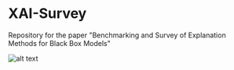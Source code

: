# XAI-Survey

Repository for the paper "Benchmarking and Survey of Explanation Methods for Black Box Models"

![alt text](https://github.com/kdd-lab/XAI-Survey/blob/readme_image.png)
